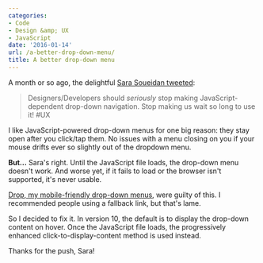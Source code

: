 ```yaml
---
categories:
- Code
- Design &amp; UX
- JavaScript
date: '2016-01-14'
url: /a-better-drop-down-menu/
title: A better drop-down menu
---
```


A month or so ago, the delightful [Sara Soueidan tweeted](https://twitter.com/SaraSoueidan/status/676694221424840704):

> Designers/Developers should _seriously_ stop making JavaScript-dependent drop-down navigation. Stop making us wait so long to use it! #UX

I like JavaScript-powered drop-down menus for one big reason: they stay open after you click/tap them. No issues with a menu closing on you if your mouse drifts ever so slightly out of the dropdown menu.

**But...** Sara's right. Until the JavaScript file loads, the drop-down menu doesn't work. And worse yet, if it fails to load or the browser isn't supported, it's never usable.

[Drop, my mobile-friendly drop-down menus](https://github.com/cferdinandi/drop), were guilty of this. I recommended people using a fallback link, but that's lame.

So I decided to fix it. In version 10, the default is to display the drop-down content on hover. Once the JavaScript file loads, the progressively enhanced click-to-display-content method is used instead.

Thanks for the push, Sara!